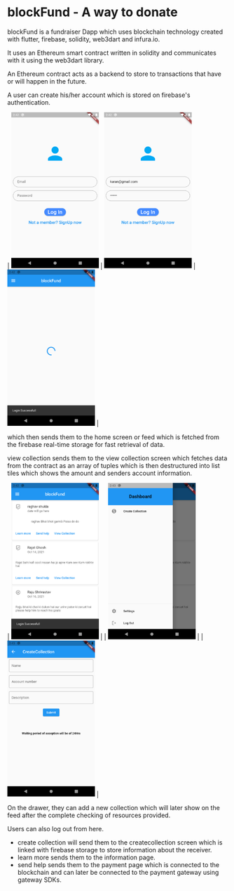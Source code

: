 # blockFund - A way to donate

blockFund is a fundraiser Dapp which uses blockchain technology created with flutter, firebase, solidity, web3dart and infura.io.

It uses an Ethereum smart contract written in solidity and communicates with it using the web3dart library.

An Ethereum contract acts as a backend to store to transactions that have or will happen in the future.

A user can create his/her account which is stored on firebase's authentication.

| <img src="images/loginpage.png" width="200"> | <img src="images/loginpage2.png" width="200"> | <img src="images/loginprocess.png" width="200"> |

which then sends them to the home screen or feed which is fetched from the firebase real-time storage for fast retrieval of data.

view collection sends them to the view collection screen which fetches data from the contract as an array of tuples
which is then destructured into list tiles which shows the amount and senders account information.

| <img src="images/homeorfeed.png" width="200"> | | <img src="images/drawer.png" width="200"> | | <img src="images/createcolletion.png" width="200"> |

On the drawer, they can add a new collection which will later show on the feed after the complete checking of resources provided.

Users can also log out from here.

- create collection will send them to the createcollection screen which is linked with firebase storage to store information about the receiver.
- learn more sends them to the information page.
- send help sends them to the payment page which is connected to the blockchain and can later be connected to the payment gateway using gateway SDKs.
